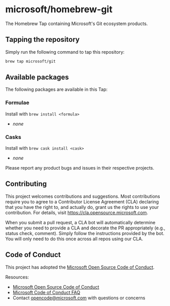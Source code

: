 # microsoft/homebrew-git

The Homebrew Tap containing Microsoft's Git ecosystem products.

## Tapping the repository

Simply run the following command to tap this repository:

```bash
brew tap microsoft/git
```

## Available packages

The following packages are available in this Tap:

### Formulae

Install with `brew install <formula>`

- _none_

### Casks

Install with `brew cask install <cask>`

- _none_

Please report any product bugs and issues in their respective projects.

## Contributing

This project welcomes contributions and suggestions.  Most contributions require you to agree to a
Contributor License Agreement (CLA) declaring that you have the right to, and actually do, grant us
the rights to use your contribution. For details, visit <https://cla.opensource.microsoft.com>.

When you submit a pull request, a CLA bot will automatically determine whether you need to provide
a CLA and decorate the PR appropriately (e.g., status check, comment). Simply follow the instructions
provided by the bot. You will only need to do this once across all repos using our CLA.

## Code of Conduct

This project has adopted the [Microsoft Open Source Code of Conduct](https://opensource.microsoft.com/codeofconduct/).

Resources:

- [Microsoft Open Source Code of Conduct](https://opensource.microsoft.com/codeofconduct/)
- [Microsoft Code of Conduct FAQ](https://opensource.microsoft.com/codeofconduct/faq/)
- Contact [opencode@microsoft.com](mailto:opencode@microsoft.com) with questions or concerns
